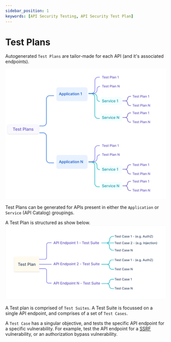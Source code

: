 ```yaml
---
sidebar_position: 1
keywords: [API Security Testing, API Security Test Plan]
---
```


# Test Plans
Autogenerated `Test Plans` are tailor-made for each API (and it's associated endpoints).

![API Security Test Plan](../../assets/test-plans.svg)

Test Plans can be generated for APIs present in either the `Application` or `Service` (API Catalog) groupings.

A Test Plan is structured as show below.
![](../../assets/test-plan-structure-1.svg)

A Test plan is comprised of `Test Suites`. A Test Suite is focussed on a single API endpoint, and comprises of a set of `Test Cases`.

A `Test Case` has a singular objective, and tests the specific API endpoint for a specific vulnerability. For example, test the API endpoint for a [SSRF][SSRF-lnk] vulnerability, or an authorization bypass vulnerability.


[SSRF-lnk]: /vulnerabilities/v1/OWASP-WEB-10/A10-SSRF